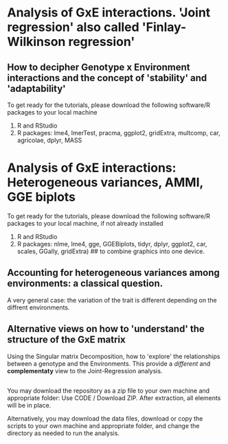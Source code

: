 # Analysis of GxE interactions. 'Joint regression' also called 'Finlay-Wilkinson regression'

## How to decipher Genotype x Environment interactions and the concept of 'stability' and 'adaptability'

To get ready for the tutorials, please download the following software/R packages to your local machine

1. R and RStudio
2. R packages: lme4, lmerTest, pracma, ggplot2, gridExtra, multcomp, car, agricolae, dplyr, MASS


# Analysis of GxE interactions: Heterogeneous variances, AMMI, GGE biplots

To get ready for the tutorials, please download the following software/R packages to your local machine, if not already installed

1. R and RStudio
2. R packages:  nlme, lme4, gge, GGEBiplots, tidyr, dplyr, ggplot2, car, scales, GGally, gridExtra) ## to combine graphics into one device.

## Accounting for heterogeneous variances among environments: a classical question.
A very general case: the variation of the trait is different depending on the diffrent environments.

## Alternative views on how to 'understand' the structure of the GxE matrix
Using the Singular matrix Decomposition, how to 'explore' the relationships between a genotype and the Environments. This provide a *different* and **complementaty** view to the Joint-Regression analysis.


## 
You may download the repository as a zip file to your own machine and appropriate folder: Use CODE / Download ZIP. After extraction, all elements will be in place.

Alternatively, you may download the data files, download or copy the scripts to your own machine and appropriate folder, and change the directory as needed to run the analysis.
